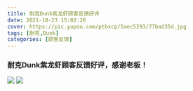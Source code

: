 ```yaml
---
title: 耐克Dunk紫龙虾顾客反馈好评
date: 2021-10-23 15:02:26
cover: https://pic.yupoo.com/ptbxcp/5aec5293/77bad35d.jpg
tags: [耐克,Dunk]
categories: [顾客反馈]
---
```


###  耐克Dunk紫龙虾顾客反馈好评，感谢老板！
![](https://pic.yupoo.com/ptbxcp/efb7b357/696b2213.jpg)
![](https://pic.yupoo.com/ptbxcp/5aec5293/77bad35d.jpg)
